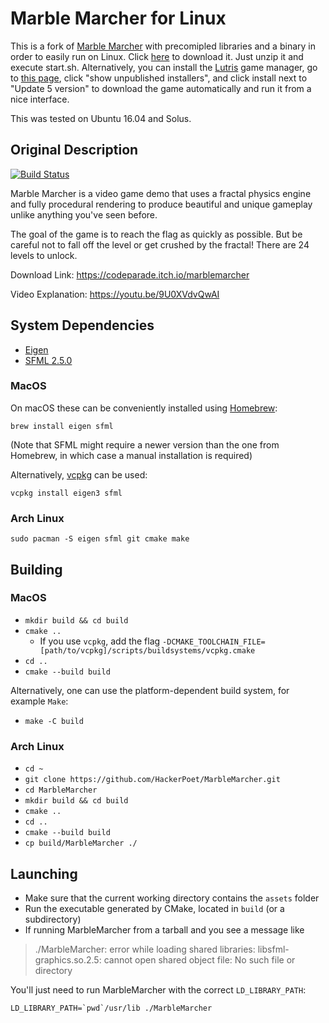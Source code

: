 # Marble Marcher for Linux

This is a fork of [Marble Marcher](https://github.com/HackerPoet/MarbleMarcher) with precomipled libraries and a binary in order to easily run on Linux. Click [here](https://github.com/yellowcrash10/MarbleMarcher-Linux/archive/master.zip) to download it. Just unzip it and execute start.sh. Alternatively, you can install the [Lutris](https://lutris.net) game manager, go to [this page](https://lutris.net/games/marble-marcher/), click "show unpublished installers", and click install next to "Update 5 version" to download the game automatically and run it from a nice interface.

This was tested on Ubuntu 16.04 and Solus.

## Original Description
[![Build Status](https://travis-ci.org/jgoldfar/MarbleMarcher.svg?branch=master)](https://travis-ci.org/jgoldfar/MarbleMarcher)

Marble Marcher is a video game demo that uses a fractal physics engine and fully procedural rendering to produce beautiful and unique gameplay unlike anything you've seen before.

The goal of the game is to reach the flag as quickly as possible.  But be careful not to
fall off the level or get crushed by the fractal!  There are 24 levels to unlock.

Download Link: https://codeparade.itch.io/marblemarcher

Video Explanation: https://youtu.be/9U0XVdvQwAI

## System Dependencies
* [Eigen](http://eigen.tuxfamily.org/index.php?title=Main_Page)
* [SFML 2.5.0](https://www.sfml-dev.org)
### MacOS
On macOS these can be conveniently installed using [Homebrew](https://brew.sh):

`brew install eigen sfml`

(Note that SFML might require a newer version than the one from Homebrew, in which case a manual installation is required)

Alternatively, [vcpkg](https://github.com/Microsoft/vcpkg) can be used:

`vcpkg install eigen3 sfml`
### Arch Linux
`sudo pacman -S eigen sfml git cmake make`



## Building
### MacOS
* `mkdir build && cd build`
* `cmake ..`
    * If you use `vcpkg`, add the flag `-DCMAKE_TOOLCHAIN_FILE=[path/to/vcpkg]/scripts/buildsystems/vcpkg.cmake`
* `cd ..`
* `cmake --build build`

Alternatively, one can use the platform-dependent build system, for example `Make`:

* `make -C build`
### Arch Linux
* `cd ~`
* `git clone https://github.com/HackerPoet/MarbleMarcher.git`
* `cd MarbleMarcher`
* `mkdir build && cd build`
* `cmake ..`
* `cd ..`
* `cmake --build build`
* `cp build/MarbleMarcher ./`


## Launching
* Make sure that the current working directory contains the `assets` folder
* Run the executable generated by CMake, located in `build` (or a subdirectory)
* If running MarbleMarcher from a tarball and you see a message like

> ./MarbleMarcher: error while loading shared libraries: libsfml-graphics.so.2.5: cannot open shared object file: No such file or directory

You'll just need to run MarbleMarcher with the correct `LD_LIBRARY_PATH`:

```shell
LD_LIBRARY_PATH=`pwd`/usr/lib ./MarbleMarcher
```
